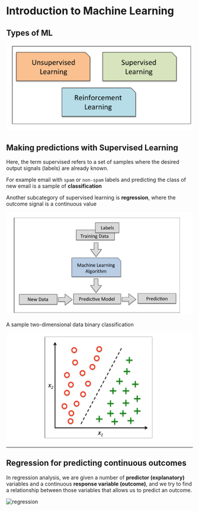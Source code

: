 # Introduction to Machine Learning



## Types of ML



![MLtypes](./images/MLtypes.png)

## Making predictions with Supervised Learning

Here, the term supervised refers to a set of samples where the desired output signals (labels) are
already known.

For example email with `spam` or `non-spam` labels and predicting the class of new email is a sample of **classification**

Another subcategory of supervised learning is **regression**, where the outcome signal is a continuous value

![supervised](./images/supervised.png)



A sample two-dimensional data binary classification



![twodim](./images/twodim.png)





--------------------------------

## Regression for predicting continuous outcomes

In
regression analysis, we are given a number of **predictor (explanatory)** variables and a continuous **response variable (outcome)**, and we try to find a relationship between those variables that allows us to predict an outcome.

![regression](/home/yavar/MYGIT/Courses/PML/L1/images/regression.png)







